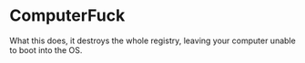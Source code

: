 # ComputerFuck
What this does, it destroys the whole registry, leaving your computer unable to boot into the OS.
